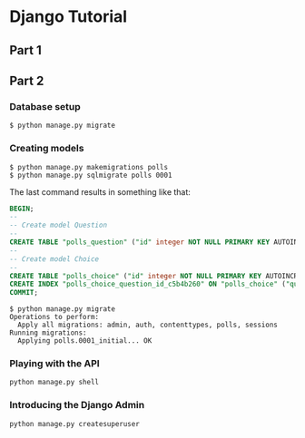 # Django Tutorial

## Part 1

## Part 2

### Database setup

````shell
$ python manage.py migrate
````

### Creating models

```shell
$ python manage.py makemigrations polls
$ python manage.py sqlmigrate polls 0001
```

The last command results in something like that:

```sql
BEGIN;
--
-- Create model Question
--
CREATE TABLE "polls_question" ("id" integer NOT NULL PRIMARY KEY AUTOINCREMENT, "question_text" varchar(200) NOT NULL, "pub_date" datetime NOT NULL);
--
-- Create model Choice
--
CREATE TABLE "polls_choice" ("id" integer NOT NULL PRIMARY KEY AUTOINCREMENT, "choice_text" varchar(200) NOT NULL, "votes" integer NOT NULL, "question_id" bigint NOT NULL REFERENCES "polls_question" ("id") DEFERRABLE INITIALLY DEFERRED);
CREATE INDEX "polls_choice_question_id_c5b4b260" ON "polls_choice" ("question_id");
COMMIT;
```

```shell
$ python manage.py migrate
Operations to perform:
  Apply all migrations: admin, auth, contenttypes, polls, sessions
Running migrations:
  Applying polls.0001_initial... OK
```

### Playing with the API

```shell
python manage.py shell
```

### Introducing the Django Admin

```shell
python manage.py createsuperuser

```